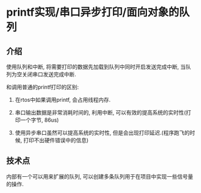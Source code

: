 # printf实现/串口异步打印/面向对象的队列

## 介绍
使用队列和中断, 将需要打印的数据先加载到队列中同时开启发送完成中断, 当队列为空关闭串口发送完成中断.

和调用普通的printf打印的区别:
1.  在rtos中如果调用printf, 会占用线程内存.
2.  串口输出数据是非常消耗时间的, 利用中断, 可以有效的提高系统的实时性(打印一个字节, 86us)

3.  使用异步串口虽然可以提高系统的实时性, 但是会出现打印延迟.(程序跑飞的时候, 打印不出硬件错误中的信息)

## 技术点
内部有一个可以用来扩展的队列, 可以创建多条队列用于在项目中实现一些信号量的操作.